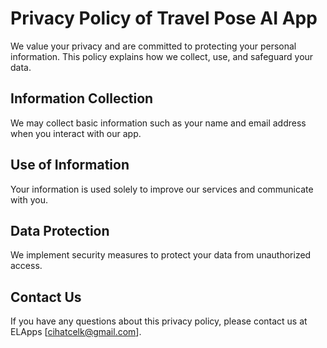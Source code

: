 # Privacy Policy of Travel Pose AI App

We value your privacy and are committed to protecting your personal information. This policy explains how we collect, use, and safeguard your data.

## Information Collection

We may collect basic information such as your name and email address when you interact with our app.

## Use of Information

Your information is used solely to improve our services and communicate with you.

## Data Protection

We implement security measures to protect your data from unauthorized access.

## Contact Us

If you have any questions about this privacy policy, please contact us at ELApps [cihatcelk@gmail.com].

